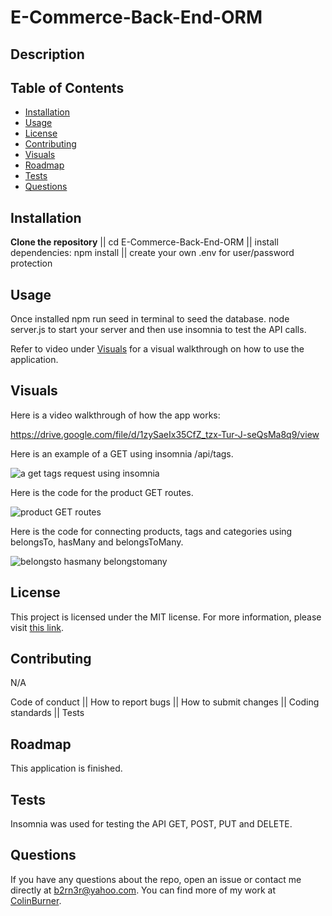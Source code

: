 # E-Commerce-Back-End-ORM

## Description




## Table of Contents

- [Installation](#installation)
- [Usage](#usage)
- [License](#license)
- [Contributing](#contributing)
- [Visuals](#visuals)
- [Roadmap](#roadmap)
- [Tests](#tests)
- [Questions](#questions)

## Installation

**Clone the repository** || cd E-Commerce-Back-End-ORM || install dependencies: npm install || create your own .env for user/password protection

## Usage

Once installed npm run seed in terminal to seed the database. node server.js to start your server and then use insomnia to test the API calls.

Refer to video under [Visuals](#visuals) for a visual walkthrough on how to use the application.

## Visuals

Here is a video walkthrough of how the app works:

https://drive.google.com/file/d/1zySaeIx35CfZ_tzx-Tur-J-seQsMa8q9/view

Here is an example of a GET using insomnia /api/tags.

![a get tags request using insomnia](https://github.com/user-attachments/assets/84b6eeb1-07e8-45eb-bed1-3694d5cad936)

Here is the code for the product GET routes.

![product GET routes](https://github.com/user-attachments/assets/ec8c2b84-efb0-4c06-91f0-0315ed17679e)

Here is the code for connecting products, tags and categories using belongsTo, hasMany and belongsToMany.

![belongsto hasmany belongstomany](https://github.com/user-attachments/assets/0923b58a-3c02-4995-86b5-1f5103cee557)


## License

This project is licensed under the MIT license. For more information, please visit [this link](https://opensource.org/licenses/MIT).


## Contributing
N/A

Code of conduct || How to report bugs || How to submit changes || Coding standards || Tests

## Roadmap

This application is finished.

## Tests

Insomnia was used for testing the API GET, POST, PUT and DELETE.

## Questions

If you have any questions about the repo, open an issue or contact me directly at b2rn3r@yahoo.com. You can find more of my work at [ColinBurner](https://github.com/ColinBurner/).